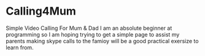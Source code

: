 # Calling4Mum
Simple Video Calling For Mum &amp; Dad
I am an absolute beginner at programming so I am hoping trying to get a simple page to assist my parents making skype calls to the famioy will be a good practical exersize to learn from.
